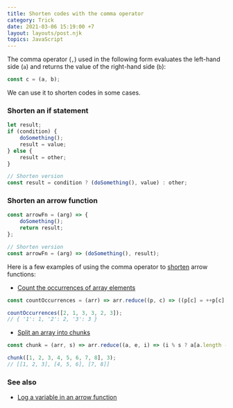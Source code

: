 ```yaml
---
title: Shorten codes with the comma operator
category: Trick
date: 2021-03-06 15:19:00 +7
layout: layouts/post.njk
topics: JavaScript
---
```


The comma operator (`,`) used in the following form evaluates the left-hand side (`a`) and returns the value of the right-hand side (`b`):

```js
const c = (a, b);
```

We can use it to shorten codes in some cases.

### Shorten an if statement

```js
let result;
if (condition) {
    doSomething();
    result = value;
} else {
    result = other;
}

// Shorten version
const result = condition ? (doSomething(), value) : other;
```

### Shorten an arrow function

```js
const arrowFn = (arg) => {
    doSomething();
    return result;
};

// Shorten version
const arrowFn = (arg) => (doSomething(), result);
```

Here is a few examples of using the comma operator to [shorten](https://1loc.dev) arrow functions:

-   [Count the occurrences of array elements](https://1loc.dev/#count-the-occurrences-of-array-elements)

```js
const countOccurrences = (arr) => arr.reduce((p, c) => ((p[c] = ++p[c] || 1), p), {});

countOccurrences([2, 1, 3, 3, 2, 3]);
// { '1': 1, '2': 2, '3': 3 }
```

-   [Split an array into chunks](https://1loc.dev/#split-an-array-into-chunks)

```js
const chunk = (arr, s) => arr.reduce((a, e, i) => (i % s ? a[a.length - 1].push(e) : a.push([e]), a), []);

chunk([1, 2, 3, 4, 5, 6, 7, 8], 3);
// [[1, 2, 3], [4, 5, 6], [7, 8]]
```

### See also

-   [Log a variable in an arrow function](/log-a-variable-in-an-arrow-function.html)
